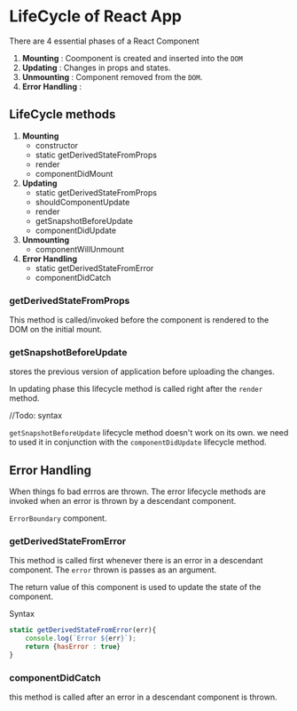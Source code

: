 # **LifeCycle of React App**

There are 4 essential phases of a React Component
1. **Mounting** : Coomponent is created and inserted into the `DOM`
2. **Updating** : Changes in props and states.
3. **Unmounting** : Component removed from the `DOM`.
4. **Error Handling** : 


## **LifeCycle methods**

1. **Mounting** 
   - constructor
   - static getDerivedStateFromProps
   - render
   - componentDidMount
2. **Updating**
   - static getDerivedStateFromProps
   - shouldComponentUpdate
   - render
   - getSnapshotBeforeUpdate
   - componentDidUpdate
3. **Unmounting**
   - componentWillUnmount
4. **Error Handling**
   - static getDerivedStateFromError
   - componentDidCatch

### getDerivedStateFromProps
This method is called/invoked before the component is rendered to the DOM on the initial mount.


### getSnapshotBeforeUpdate
stores the previous version of application before uploading the changes.

In updating phase this lifecycle method is called right after the `render` method.


//Todo: syntax

`getSnapshotBeforeUpdate` lifecycle method doesn't work on its own. we need to used it in conjunction with the `componentDidUpdate` lifecycle method.


## Error Handling

When things fo bad errros are thrown. The error lifecycle methods are invoked when an error is thrown by a descendant component.

`ErrorBoundary` component.

### getDerivedStateFromError
This method is called first whenever there is an error in a descendant component. The `error` thrown is passes as an argument.

The return value of this component is used to update the state of the component.

Syntax
```js
static getDerivedStateFromError(err){
    console.log(`Error ${err}`);
    return {hasError : true}
}
```

### componentDidCatch

this method is called after an error in a descendant component is thrown.
